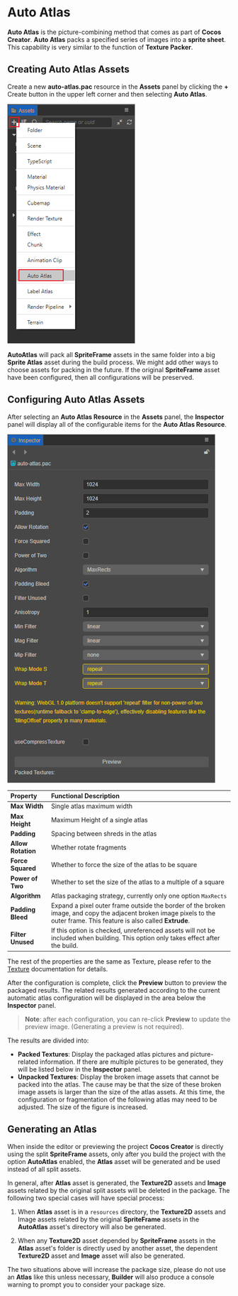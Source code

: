 # Auto Atlas

**Auto Atlas** is the picture-combining method that comes as part of __Cocos Creator__. **Auto Atlas** packs a specified series of images into a __sprite sheet__. This capability is very similar to the function of __Texture Packer__.

## Creating Auto Atlas Assets

Create a new **auto-atlas.pac** resource in the **Assets** panel by clicking the **+** Create button in the upper left corner and then selecting **Auto Atlas**.

![create auto atlas](auto-atlas/create-auto-atlas.png)

**AutoAtlas** will pack all **SpriteFrame** assets in the same folder into a big **Sprite Atlas** asset during the build process. We might add other ways to choose assets for packing in the future. If the original **SpriteFrame** asset have been configured, then all configurations will be preserved.

## Configuring Auto Atlas Assets

After selecting an **Auto Atlas Resource** in the __Assets__ panel, the **Inspector** panel will display all of the configurable items for the **Auto Atlas Resource**.

![auto atlas properties](auto-atlas/autoatlas-properties.png)

| Property | Functional Description
| :-------------- | :----------- |
| **Max Width** | Single atlas maximum width |
| **Max Height** | Maximum Height of a single atlas |
| **Padding** | Spacing between shreds in the atlas |
| **Allow Rotation** | Whether rotate fragments |
| **Force Squared** | Whether to force the size of the atlas to be square |
| **Power of Two** | Whether to set the size of the atlas to a multiple of a square |
| **Algorithm** | Atlas packaging strategy, currently only one option `MaxRects` |
| **Padding Bleed** | Expand a pixel outer frame outside the border of the broken image, and copy the adjacent broken image pixels to the outer frame. This feature is also called **Extrude**. |
| **Filter Unused** | If this option is checked, unreferenced assets will not be included when building. This option only takes effect after the build.

The rest of the properties are the same as Texture, please refer to the [Texture](./texture.md#sub-asset-texture2d-properties-panel) documentation for details.

After the configuration is complete, click the **Preview** button to preview the packaged results. The related results generated according to the current automatic atlas configuration will be displayed in the area below the **Inspector** panel.

> **Note**: after each configuration, you can re-click **Preview** to update the preview image. (Generating a preview is not required).

The results are divided into:

- __Packed Textures__: Display the packaged atlas pictures and picture-related information. If there are multiple pictures to be generated, they will be listed below in the **Inspector** panel.
- __Unpacked Textures__: Display the broken image assets that cannot be packed into the atlas. The cause may be that the size of these broken image assets is larger than the size of the atlas assets. At this time, the configuration or fragmentation of the following atlas may need to be adjusted. The size of the figure is increased.

## Generating an Atlas

When inside the editor or previewing the project __Cocos Creator__ is directly using the split **SpriteFrame** assets, only after you build the project with the option **AutoAtlas** enabled, the **Atlas** asset will be generated and be used instead of all split assets.

In general, after **Atlas** asset is generated, the **Texture2D** assets and **Image** assets related by the original split assets will be deleted in the package. The following two special cases will have special process:

1. When **Atlas** asset is in a `resources` directory, the **Texture2D** assets and Image assets related by the original **SpriteFrame** assets in the **AutoAtlas** asset's directory will also be generated.

2. When any **Texture2D** asset depended by **SpriteFrame** assets in the **Atlas** asset's folder is directly used by another asset, the dependent **Texture2D** asset and **Image** asset will also be generated.

The two situations above will increase the package size, please do not use an **Atlas** like this unless necessary, **Builder** will also produce a console warning to prompt you to consider your package size.
